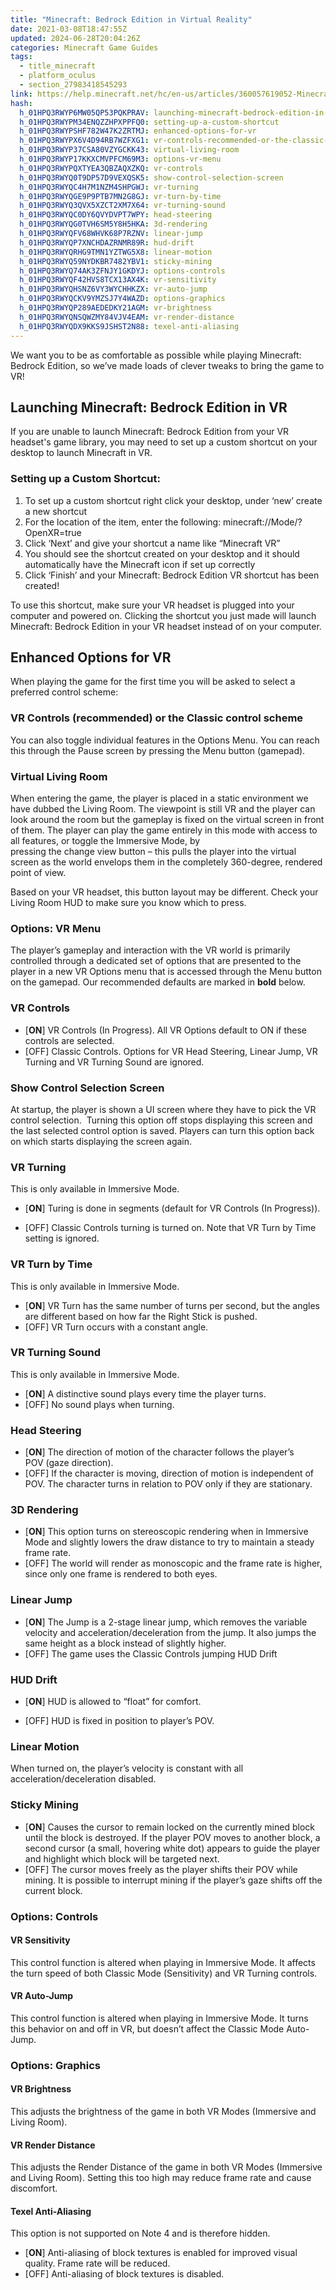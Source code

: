 ```yaml
---
title: "Minecraft: Bedrock Edition in Virtual Reality"
date: 2021-03-08T18:47:55Z
updated: 2024-06-28T20:04:26Z
categories: Minecraft Game Guides
tags:
  - title_minecraft
  - platform_oculus
  - section_27983418545293
link: https://help.minecraft.net/hc/en-us/articles/360057619052-Minecraft-Bedrock-Edition-in-Virtual-Reality
hash:
  h_01HPQ3RWYP6MW05QP53PQKPRAV: launching-minecraft-bedrock-edition-in-vr
  h_01HPQ3RWYPM34ENQZZHPXPPFQ0: setting-up-a-custom-shortcut
  h_01HPQ3RWYPSHF782W47K2ZRTMJ: enhanced-options-for-vr
  h_01HPQ3RWYPX6V4D94RB7WZFXG1: vr-controls-recommended-or-the-classic-control-scheme
  h_01HPQ3RWYP37CSA80VZYGCKK43: virtual-living-room
  h_01HPQ3RWYP17KKXCMVPFCM69M3: options-vr-menu
  h_01HPQ3RWYPQXTYEA3QBZAQXZKQ: vr-controls
  h_01HPQ3RWYQ0T9DP57D9VEXQSK5: show-control-selection-screen
  h_01HPQ3RWYQC4H7M1NZM4SHPGWJ: vr-turning
  h_01HPQ3RWYQGE9P9PTB7MN2G8GJ: vr-turn-by-time
  h_01HPQ3RWYQ3QVX5XZCT2XM7X64: vr-turning-sound
  h_01HPQ3RWYQC0DY6QVYDVPT7WPY: head-steering
  h_01HPQ3RWYQG0TVH6SM5Y8H5HKA: 3d-rendering
  h_01HPQ3RWYQFV68WHVK68P7RZNV: linear-jump
  h_01HPQ3RWYQP7XNCHDAZRNMR89R: hud-drift
  h_01HPQ3RWYQRHG9TMN1YZTWG5X8: linear-motion
  h_01HPQ3RWYQ59NYDKBR7482YBV1: sticky-mining
  h_01HPQ3RWYQ74AK3ZFNJY1GKDYJ: options-controls
  h_01HPQ3RWYQF42HVS8TCX13AX4K: vr-sensitivity
  h_01HPQ3RWYQHSNZ6VY3WYCHHKZX: vr-auto-jump
  h_01HPQ3RWYQCKV9YMZSJ7Y4WAZD: options-graphics
  h_01HPQ3RWYQP289AEDEDKY21AGM: vr-brightness
  h_01HPQ3RWYQNSQWZMY84VJV4EAM: vr-render-distance
  h_01HPQ3RWYQDX9KKS9JSHST2N88: texel-anti-aliasing
---
```


We want you to be as comfortable as possible while playing Minecraft: Bedrock Edition, so we’ve made loads of clever tweaks to bring the game to VR!

## Launching Minecraft: Bedrock Edition in VR

If you are unable to launch Minecraft: Bedrock Edition from your VR headset's game library, you may need to set up a custom shortcut on your desktop to launch Minecraft in VR.

### Setting up a Custom Shortcut: 

1.  To set up a custom shortcut right click your desktop, under ‘new’ create a new shortcut 
2.  For the location of the item, enter the following: minecraft://Mode/?OpenXR=true 
3.  Click ‘Next’ and give your shortcut a name like “Minecraft VR” 
4.  You should see the shortcut created on your desktop and it should automatically have the Minecraft icon if set up correctly 
5.  Click ‘Finish’ and your Minecraft: Bedrock Edition VR shortcut has been created! 

To use this shortcut, make sure your VR headset is plugged into your computer and powered on. Clicking the shortcut you just made will launch Minecraft: Bedrock Edition in your VR headset instead of on your computer.

## Enhanced Options for VR

When playing the game for the first time you will be asked to select a preferred control scheme: 

### VR Controls (recommended) or the Classic control scheme

You can also toggle individual features in the Options Menu. You can reach this through the Pause screen by pressing the Menu button (gamepad). 

### Virtual Living Room 

When entering the game, the player is placed in a static environment we have dubbed the Living Room. The viewpoint is still VR and the player can look around the room but the gameplay is fixed on the virtual screen in front of them. The player can play the game entirely in this mode with access to all features, or toggle the Immersive Mode, by pressing the change view button – this pulls the player into the virtual screen as the world envelops them in the completely 360-degree, rendered point of view. 

Based on your VR headset, this button layout may be different. Check your Living Room HUD to make sure you know which to press. 

### Options: VR Menu 

The player’s gameplay and interaction with the VR world is primarily controlled through a dedicated set of options that are presented to the player in a new VR Options menu that is accessed through the Menu button on the gamepad. Our recommended defaults are marked in **bold** below. 

### VR Controls 

- \[**ON**\] VR Controls (In Progress). All VR Options default to ON if these controls are selected. 
- \[OFF\] Classic Controls. Options for VR Head Steering, Linear Jump, VR Turning and VR Turning Sound are ignored. 

### Show Control Selection Screen 

At startup, the player is shown a UI screen where they have to pick the VR control selection.  Turning this option off stops displaying this screen and the last selected control option is saved. Players can turn this option back on which starts displaying the screen again. 

### VR Turning 

This is only available in Immersive Mode. 

- \[**ON**\] Turing is done in segments (default for VR Controls (In Progress)). 

<!-- -->

- \[OFF\] Classic Controls turning is turned on. Note that VR Turn by Time setting is ignored. 

### VR Turn by Time 

This is only available in Immersive Mode. 

- \[**ON**\] VR Turn has the same number of turns per second, but the angles are different based on how far the Right Stick is pushed. 
- \[OFF\] VR Turn occurs with a constant angle. 

### VR Turning Sound 

This is only available in Immersive Mode. 

- \[**ON**\] A distinctive sound plays every time the player turns. 
- \[OFF\] No sound plays when turning. 

### Head Steering 

- \[**ON**\] The direction of motion of the character follows the player’s POV (gaze direction). 
- \[OFF\] If the character is moving, direction of motion is independent of POV. The character turns in relation to POV only if they are stationary. 

### 3D Rendering 

- \[**ON**\] This option turns on stereoscopic rendering when in Immersive Mode and slightly lowers the draw distance to try to maintain a steady frame rate. 
- \[OFF\] The world will render as monoscopic and the frame rate is higher, since only one frame is rendered to both eyes. 

### Linear Jump 

- \[**ON**\] The Jump is a 2-stage linear jump, which removes the variable velocity and acceleration/deceleration from the jump. It also jumps the same height as a block instead of slightly higher. 
- \[OFF\] The game uses the Classic Controls jumping HUD Drift 

### HUD Drift 

- \[**ON**\] HUD is allowed to “float” for comfort. 

<!-- -->

- \[OFF\] HUD is fixed in position to player’s POV. 

### Linear Motion 

When turned on, the player’s velocity is constant with all acceleration/deceleration disabled. 

### Sticky Mining 

- \[**ON**\] Causes the cursor to remain locked on the currently mined block until the block is destroyed. If the player POV moves to another block, a second cursor (a small, hovering white dot) appears to guide the player and highlight which block will be targeted next.
- \[OFF\] The cursor moves freely as the player shifts their POV while mining. It is possible to interrupt mining if the player’s gaze shifts off the current block. 

### Options: Controls 

#### VR Sensitivity 

This control function is altered when playing in Immersive Mode. It affects the turn speed of both Classic Mode (Sensitivity) and VR Turning controls. 

#### VR Auto-Jump 

This control function is altered when playing in Immersive Mode. It turns this behavior on and off in VR, but doesn’t affect the Classic Mode Auto-Jump. 

### Options: Graphics 

#### VR Brightness 

This adjusts the brightness of the game in both VR Modes (Immersive and Living Room). 

#### VR Render Distance 

This adjusts the Render Distance of the game in both VR Modes (Immersive and Living Room). Setting this too high may reduce frame rate and cause discomfort. 

#### Texel Anti-Aliasing 

This option is not supported on Note 4 and is therefore hidden. 

- \[**ON**\] Anti-aliasing of block textures is enabled for improved visual quality. Frame rate will be reduced. 
- \[OFF\] Anti-aliasing of block textures is disabled.
